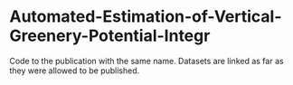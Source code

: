 # Automated-Estimation-of-Vertical-Greenery-Potential-Integr
Code to the publication with the same name. Datasets are linked as far as they were allowed to be published.
